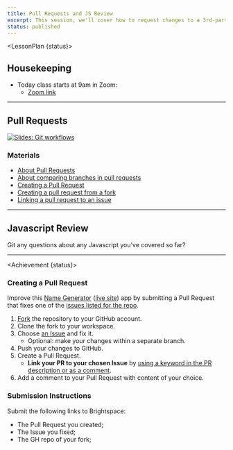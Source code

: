 ```yaml
---
title: Pull Requests and JS Review
excerpt: This session, we'll cover how to request changes to a 3rd-party repo using a Pull Request.
status: published
---
```


<script>
	import Homework from "$lib/components/Homework.svelte";
	import LessonPlan from "$lib/components/LessonPlan.svelte";
	import Achievement from "$lib/components/Achievement.svelte";
</script>

<LessonPlan {status}>

<h2>Housekeeping</h2>

- Today class starts at 9am in Zoom:
	- [Zoom link](https://sait-ca.zoom.us/j/84500804914?pwd=L2lmZUlGcmNWQkhmRjdqaWlKcVFvdz09)

---

<h2>Pull Requests</h2>

[![Slides: Git workflows](/images/slides/cpnt-201/git-workflows.png)](/slides/cpnt-201/git-collaboration)

### Materials
- [About Pull Requests](https://docs.github.com/en/pull-requests/collaborating-with-pull-requests/proposing-changes-to-your-work-with-pull-requests/about-pull-requests)
- [About comparing branches in pull requests](https://docs.github.com/en/pull-requests/collaborating-with-pull-requests/proposing-changes-to-your-work-with-pull-requests/about-comparing-branches-in-pull-requests)
- [Creating a Pull Request](https://docs.github.com/en/pull-requests/collaborating-with-pull-requests/proposing-changes-to-your-work-with-pull-requests/creating-a-pull-request)
- [Creating a pull request from a fork](https://docs.github.com/en/pull-requests/collaborating-with-pull-requests/proposing-changes-to-your-work-with-pull-requests/creating-a-pull-request-from-a-fork)
- [Linking a pull request to an issue](https://docs.github.com/en/issues/tracking-your-work-with-issues/linking-a-pull-request-to-an-issue)

---

<h2>Javascript Review</h2>

Git any questions about any Javascript you've covered so far?

</LessonPlan>

---

<Achievement {status}>

### Creating a Pull Request
Improve this [Name Generator](https://github.com/sait-wbdv/namor) ([live site](https://sait-wbdv.github.io/namor/)) app by submitting a Pull Request that fixes one of the [issues listed for the repo](https://github.com/sait-wbdv/namor/issues).

1. [Fork](https://docs.github.com/en/get-started/quickstart/fork-a-repo) the repository to your GitHub account.
2. Clone the fork to your workspace.
3. Choose [an Issue](https://github.com/sait-wbdv/namor/issues) and fix it.
	- Optional: make your changes within a separate branch.
4. Push your changes to GitHub.
5. Create a Pull Request.
	- **Link your PR to your chosen Issue** by [using a keyword in the PR description or as a comment](https://docs.github.com/en/issues/tracking-your-work-with-issues/linking-a-pull-request-to-an-issue#linking-a-pull-request-to-an-issue-using-a-keyword).
6. Add a comment to your Pull Request with content of your choice.

### Submission Instructions
Submit the following links to Brightspace:
- The Pull Request you created;
- The Issue you fixed;
- The GH repo of your fork;

</Achievement>